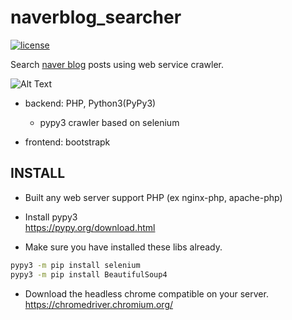 # naverblog_searcher  
[![license](https://img.shields.io/github/license/DAVFoundation/captain-n3m0.svg?style=flat-square)](https://github.com/wone2287/naverblog_searcher/blob/master/LICENSE)
   
Search <a href="https://section.blog.naver.com/BlogHome.nhn" target="_blank">naver blog</a> posts using web service crawler.

![Alt Text](image.gif)

* backend: PHP, Python3(PyPy3)
  * pypy3 crawler based on selenium  
  
* frontend: bootstrapk

## INSTALL 
* Built any web server support PHP (ex nginx-php, apache-php)  

* Install pypy3  
https://pypy.org/download.html
* Make sure you have installed these libs already.  
```bash
pypy3 -m pip install selenium
pypy3 -m pip install BeautifulSoup4
```
* Download the headless chrome compatible on your server.   
https://chromedriver.chromium.org/
